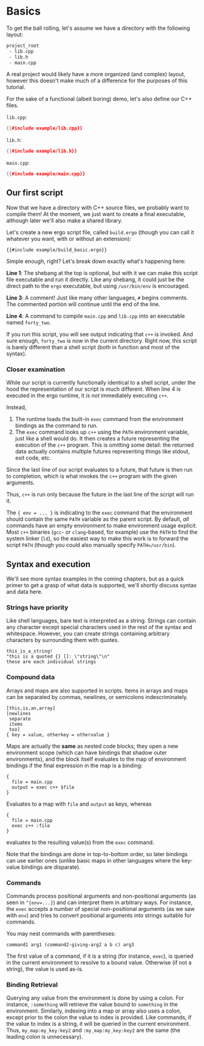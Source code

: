 # Basics

To get the ball rolling, let's assume we have a directory with the following
layout:

```sh
project_root
 - lib.cpp
 - lib.h
 - main.cpp
```

A real project would likely have a more organized (and complex) layout, however
this doesn't make much of a difference for the purposes of this tutorial.

For the sake of a functional (albeit boring) demo, let's also define our C++ files.

`lib.cpp`:
```c++
{{#include example/lib.cpp}}
```

`lib.h`:
```c++
{{#include example/lib.h}}
```

`main.cpp`:
```c++
{{#include example/main.cpp}}
```

## Our first script
Now that we have a directory with C++ source files, we probably want to compile
them! At the moment, we just want to create a final executable, although later
we'll also make a shared library.

Let's create a new ergo script file, called `build.ergo` (though you can call it
whatever you want, with or without an extension):
```ergo
{{#include example/build_basic.ergo}}
```

Simple enough, right? Let's break down exactly what's happening here:

__Line 1__: The shebang at the top is optional, but with it we can make this
script file executable and run it directly. Like any shebang, it could just be
the direct path to the `ergo` executable, but using `/usr/bin/env` is encouraged.

__Line 3__: A comment! Just like many other languages, `#` begins comments. The
commented portion will continue until the end of the line.

__Line 4__: A command to compile `main.cpp` and `lib.cpp` into an executable
named `forty_two`.

If you run this script, you will see output indicating that `c++` is invoked.
And sure enough, `forty_two` is now in the current directory. Right now, this
script is barely different than a shell script (both in function and most of the
syntax).

### Closer examination
While our script is currently functionally identical to a shell script, under
the hood the representation of our script is much different. When line 4 is
executed in the ergo runtime, it *is not* immediately executing `c++`.

Instead,

1. The runtime loads the built-in `exec` command from the environment bindings
   as the command to run.
2. The `exec` command looks up `c++` using the `PATH` environment variable, just
   like a shell would do. It then creates a future representing the execution of
   the `c++` program. This is omitting some detail: the returned data actually
   contains multiple futures representing things like stdout, exit code, etc.

Since the last line of our script evaluates to a future, that future is then run
to completion, which is what invokes the `c++` program with the given arguments.

Thus, `c++` is run only because the future in the last line of the script
will run it.

The `{ env = ... }` is indicating to the `exec` command that the environment
should contain the same `PATH` variable as the parent script. By default, _all_
commands have an empty environment to make environment usage explicit. Most
`c++` binaries (`gcc`- or `clang`-based, for example) use the `PATH` to find the
system linker (`ld`), so the easiest way to make this work is to forward the
script `PATH` (though you could also manually specify `PATH=/usr/bin`).

## Syntax and execution
We'll see more syntax examples in the coming chapters, but as a quick primer to
get a grasp of what data is supported, we'll shortly discuss syntax and data
here.

### Strings have priority
Like shell languages, bare text is interpreted as a string. Strings can contain
any character except special characters used in the rest of the syntax and
whitespace. However, you can create strings containing arbitrary characters by
surrounding them with quotes.

```ergo
this_is_a_string!
"this is a quoted {} []: \"string\"\n"
these are each individual strings
```

### Compound data
Arrays and maps are also supported in scripts. Items in arrays and maps can be
separated by commas, newlines, or semicolons indescriminately.

```ergo
[this,is,an,array]
[newlines
 separate
 items
 too]
{ key = value, otherkey = othervalue }
```

Maps are actually the **same** as nested code blocks; they open a new
environment scope (which can have bindings that shadow outer environments), and
the block itself evaluates to the map of environment bindings if the final
expression in the map is a binding:

```ergo
{
  file = main.cpp
  output = exec c++ $file
}
```

Evaluates to a map with `file` and `output` as keys, whereas

```ergo
{
  file = main.cpp
  exec c++ :file
}
```

evaluates to the resulting value(s) from the `exec` command.

Note that the bindings are done in top-to-bottom order, so later bindings can
use earlier ones (unlike basic maps in other languages where the key-value
bindings are disparate).

### Commands
Commands process positional arguments and non-positional arguments (as seen in
`^{env=...}`) and can interpret them in arbitrary ways. For instance, the `exec`
accepts a number of special non-positional arguments (as we saw with `env`) and
tries to convert positional arguments into strings suitable for commands.

You may nest commands with parentheses:
```ergo
command1 arg1 (command2-giving-arg2 a b c) arg3
```

The first value of a command, if it is a string (for instance, `exec`), is
queried in the current environment to resolve to a bound value. Otherwise (if
not a string), the value is used as-is.

### Binding Retrieval
Querying any value from the environment is done by using a colon. For instance,
`:something` will retrieve the value bound to `something` in the environment.
Similarly, indexing into a map or array also uses a colon, except prior to the
colon the value to index is provided. Like commands, if the value to index is a
string, it will be queried in the current environment. Thus,
`my_map:my_key:key2` and `:my_map:my_key:key2` are the same (the leading colon
is unnecessary).
